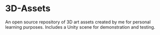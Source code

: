 # 3D-Assets
An open source repository of 3D art assets created by me for personal learning purposes. Includes a Unity scene for demonstration and testing.
